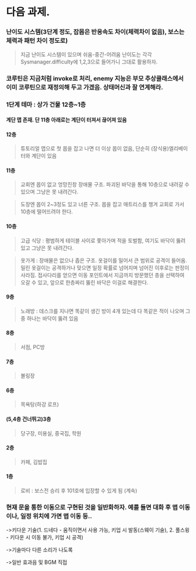 # 다음 과제.

### 난이도 시스템(3단계 정도, 잡몹은 반응속도 차이(체력차이 없음), 보스는 체력과 패턴 차이 정도로)
>지금 난이도 시스템이 있으며 쉬움-중간-어려움 난이도는 각각 Sysmanager.difficulty에 1,2,3으로 들어가니 그대로 활용하자.

### 코루틴은 지금처럼 invoke로 처리, enemy 지능은 부모 추상클래스에서 이미 코루틴으로 재정의해 두고 가겠음. 상태머신과 잘 연계해라.

### 1단계 테마 : 상가 건물 12층~1층
#### 계단 맵 존재. 단 11층 아래로는 계단이 터져서 끊어져 있음

####  12층
  >튜토리얼 맵으로 첫 몹을 잡고 나면 더 이상 몹이 없음, 단순히 (장식용)엘리베이터와 계단이 있음
####  11층
  >교회엔 몹이 없고 엉망진창 장애물 구조. 파괴된 바닥을 통해 10층으로 내려갈 수 있으며 그냥은 못 내려간다.
  
  >도장엔 몹이 2~3정도 있고 너른 구조. 몹을 잡고 매트리스를 챙겨 교회로 가서 10층에 떨어뜨려야 한다.
  
####  10층
  >고급 식당 : 평범하게 테이블 사이로 쫓아가며 적을 토벌함, 여기도 바닥이 뚫려 있고 그냥은 못 내려간다.
  
  >옷가게 : 장애물은 없으나 좁은 구조. 옷걸이를 밀어서 큰 범위로 공격이 들어옴. 밀린 옷걸이는 공격하거나 맞으면 일정 확률로 넘어지며 넘어진 이후로는 판정이 사라짐.
  접사다리를 얻으면 이동 포인트에서 지금까지 방문했던 층을 선택하여 오갈 수 있고, 앞으로 한층짜리 뚫린 바닥은 이걸로 해결한다.
    
####  9층
  >노래방 : 데스크를 지나면 똑같이 생긴 방이 4개 있는데 다 똑같은 적이 나오며 그 중 하나는 바닥이 뚫려 있음
  
####  8층
  >서점, PC방
####  7층
  >볼링장
####  6층
  >목욕탕(하강 로프)
####  (5,4층 건너뛰고)3층
  >당구장, 미용실, 중국집, 학원
####  2층
  >카페, 김밥집
####  1층
  >로비 : 보스전 승리 후 101호에 입장할 수 있게 됨
(계속)

### 현재 문을 통한 이동으로 구현된 것을 일반화하자. 예를 들면 대화 후 맵 이동이나, 일정 위치에 가면 맵 이동 등..

->키다운 기술(1. 드네다 - 움직이면서 사용 가능, 키업 시 발동(스웨이 기술), 2. 풀스윙 - 키다운 시 이동 불가, 키업 시 공격)

->기술마다 다른 소리가 나도록

->일반 효과음 및 BGM 직접 
